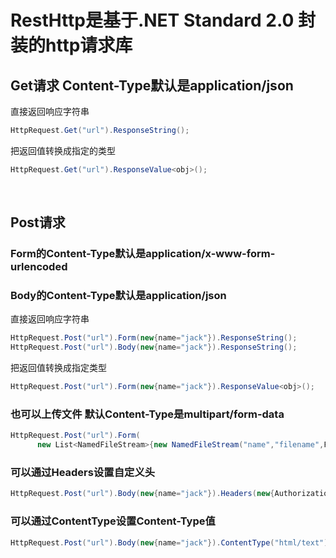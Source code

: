# RestHttp是基于.NET Standard 2.0 封装的http请求库

## Get请求 Content-Type默认是application/json

直接返回响应字符串
```csharp
HttpRequest.Get("url").ResponseString();
```

把返回值转换成指定的类型
```csharp
HttpRequest.Get("url").ResponseValue<obj>();
```
  
## Post请求 
### Form的Content-Type默认是application/x-www-form-urlencoded
### Body的Content-Type默认是application/json

直接返回响应字符串
```csharp
HttpRequest.Post("url").Form(new{name="jack"}).ResponseString();
HttpRequest.Post("url").Body(new{name="jack"}).ResponseString();
```
把返回值转换成指定类型
```csharp
HttpRequest.Post("url").Form(new{name="jack"}).ResponseValue<obj>();
```
### 也可以上传文件 默认Content-Type是multipart/form-data
```csharp
HttpRequest.Post("url").Form(
      new List<NamedFileStream>{new NamedFileStream("name","filename",FileStream)}, new{name="jack"}).ResponseValue<string>();
```

### 可以通过Headers设置自定义头
```csharp
HttpRequest.Post("url").Body(new{name="jack"}).Headers(new{Authorization = "Bearar token"}).ResponseString();
```

### 可以通过ContentType设置Content-Type值
```csharp
HttpRequest.Post("url").Body(new{name="jack"}).ContentType("html/text").ResponseString();
```
